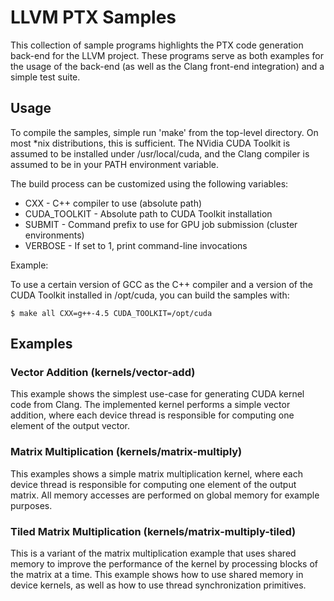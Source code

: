 LLVM PTX Samples
================

This collection of sample programs highlights the PTX code generation back-end
for the LLVM project.  These programs serve as both examples for the usage of
the back-end (as well as the Clang front-end integration) and a simple test
suite.


Usage
-----

To compile the samples, simple run 'make' from the top-level directory.  On most
*nix distributions, this is sufficient.  The NVidia CUDA Toolkit is assumed to
be installed under /usr/local/cuda, and the Clang compiler is assumed to be in
your PATH environment variable.

The build process can be customized using the following variables:

* CXX - C++ compiler to use (absolute path)
* CUDA_TOOLKIT - Absolute path to CUDA Toolkit installation
* SUBMIT - Command prefix to use for GPU job submission (cluster environments)
* VERBOSE - If set to 1, print command-line invocations

Example:

To use a certain version of GCC as the C++ compiler and a version of the CUDA
Toolkit installed in /opt/cuda, you can build the samples with:

    $ make all CXX=g++-4.5 CUDA_TOOLKIT=/opt/cuda



Examples
--------

### Vector Addition (kernels/vector-add)

This example shows the simplest use-case for generating CUDA kernel code from
Clang.  The implemented kernel performs a simple vector addition, where each
device thread is responsible for computing one element of the output vector.


### Matrix Multiplication (kernels/matrix-multiply)

This examples shows a simple matrix multiplication kernel, where each device
thread is responsible for computing one element of the output matrix.  All
memory accesses are performed on global memory for example purposes.


### Tiled Matrix Multiplication (kernels/matrix-multiply-tiled)

This is a variant of the matrix multiplication example that uses shared memory
to improve the performance of the kernel by processing blocks of the matrix at
a time.  This example shows how to use shared memory in device kernels, as well
as how to use thread synchronization primitives.

